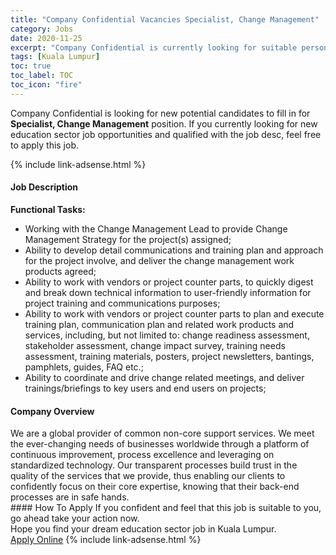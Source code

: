 ```yaml
---
title: "Company Confidential Vacancies Specialist, Change Management" 
category: Jobs 
date: 2020-11-25 
excerpt: "Company Confidential is currently looking for suitable person to fill in the Specialist, Change Management which positioned at Kuala Lumpur" 
tags: [Kuala Lumpur] 
toc: true 
toc_label: TOC 
toc_icon: "fire" 
--- 
```


<p>Company Confidential is looking for new potential candidates to fill in for <b>Specialist, Change Management</b> position. If you currently looking for new education sector job opportunities and qualified with the job desc, feel free to apply this job.
</p>{% include link-adsense.html %} 
 <div><div><div><h4>Job Description</h4></div></div><div><div><span><div><div><strong>Functional Tasks:</strong></div><ul><li>Working with the Change Management Lead to provide Change Management Strategy for the project(s) assigned;</li><li>Ability to develop detail communications and training plan and approach for the project involve, and deliver the change management work products agreed;</li><li>Ability to work with vendors or project counter parts, to quickly digest and break down technical information to user-friendly information for project training and communications purposes;</li><li>Ability to work with vendors or project counter parts to plan and execute training plan, communication plan and related work products and services, including, but not limited to: change readiness assessment, stakeholder assessment, change impact survey, training needs assessment, training materials, posters, project newsletters, bantings, pamphlets, guides, FAQ etc.;</li><li>Ability to coordinate and drive change related meetings, and deliver trainings/briefings to key users and end users on projects;</li></ul></div></span></div></div></div> 
<div><div><div><h4>Company Overview</h4></div></div><div><div><span><div><div>We are a global provider of common non-core support services. We meet the ever-changing needs of businesses worldwide through a platform of continuous improvement, process excellence and leveraging on standardized technology. Our transparent processes build trust in the quality of the services that we provide, thus enabling our clients to confidently focus on their core expertise, knowing that their back-end processes are in safe hands.</div></div></span></div></div></div> 
#### How To Apply 
If you confident and feel that this job is suitable to you, go ahead take your action now. <br/> 
Hope you find your dream education sector job in Kuala Lumpur. <br/> 
<a href="https://www.jobstreet.com.my/en/job/specialist-change-management-4430856?jobId=jobstreet-my-job-4430856&sectionRank=5&token=0~e0860c0d-4838-4d96-8d65-d4f9702adb83&fr=SRP%20View%20In%20New%20Ta" class="btn btn--info" target="_blank" rel="nofollow noopenner">Apply Online</a> 
{% include link-adsense.html %} 